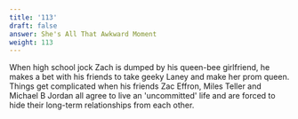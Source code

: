 ```yaml
---
title: '113'
draft: false
answer: She's All That Awkward Moment
weight: 113
---
```

When high school jock Zach is dumped by his queen-bee girlfriend, he makes a bet with his friends to take geeky Laney and make her prom queen. Things get complicated when his friends Zac Effron, Miles Teller and Michael B Jordan all agree to live an 'uncommitted' life and are forced to hide their long-term relationships from each other.